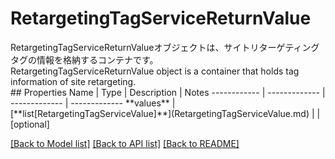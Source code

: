 # RetargetingTagServiceReturnValue

<div lang=\"ja\">RetargetingTagServiceReturnValueオブジェクトは、サイトリターゲティングタグの情報を格納するコンテナです。</div> <div lang=\"en\">RetargetingTagServiceReturnValue object is a container that holds tag information of site retargeting.</div> 
## Properties
Name | Type | Description | Notes
------------ | ------------- | ------------- | -------------
**values** | [**list[RetargetingTagServiceValue]**](RetargetingTagServiceValue.md) |  | [optional] 

[[Back to Model list]](../README.md#documentation-for-models) [[Back to API list]](../README.md#documentation-for-api-endpoints) [[Back to README]](../README.md)


